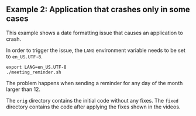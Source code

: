 ## Example 2: Application that crashes only in some cases

This example shows a date formatting issue that causes an application to crash.

In order to trigger the issue, the `LANG` environment variable needs to be set
to `en_US.UTF-8`.

```
export LANG=en_US.UTF-8
./meeting_reminder.sh
```

The problem happens when sending a reminder for any day of the month larger
than 12.

The `orig` directory contains the initial code without any fixes.  The `fixed`
directory contains the code after applying the fixes shown in the videos.

